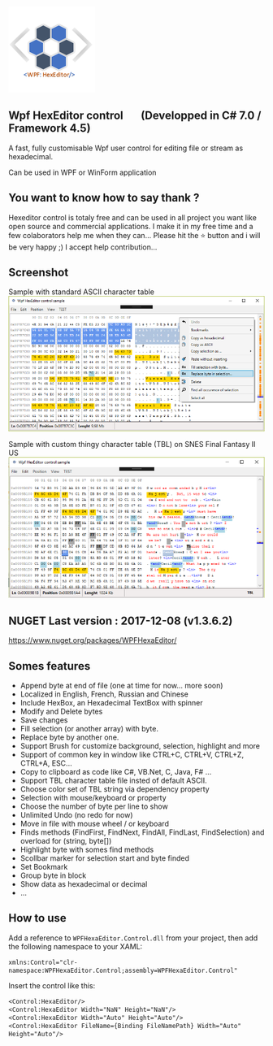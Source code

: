 ![example](Logo/Logo.png?raw=true)

## Wpf HexEditor control       (Developped in C# 7.0 / Framework 4.5)
A fast, fully customisable Wpf user control for editing file or stream as hexadecimal. 

Can be used in WPF or WinForm application

## You want to know how to say thank ?

Hexeditor control is totaly free and can be used in all project you want like open source and commercial applications. I make it in my free time and a few colaborators help me when they can... Please hit the ⭐️ button and i will be very happy ;) I accept help contribution...

## Screenshot

Sample with standard ASCII character table
![example](Sample11-NOTBL.png?raw=true)

Sample with custom thingy character table (TBL) on SNES Final Fantasy II US
![example](Sample9-TBL.png?raw=true)

## NUGET  Last version : 2017-12-08 (v1.3.6.2)
https://www.nuget.org/packages/WPFHexaEditor/

## Somes features
- Append byte at end of file (one at time for now... more soon)
- Localized in English, French, Russian and Chinese
- Include HexBox, an Hexadecimal TextBox with spinner
- Modify and Delete bytes
- Save changes
- Fill selection (or another array) with byte.
- Replace byte by another one.
- Support Brush for customize background, selection, highlight and more 
- Support of common key in window like CTRL+C, CTRL+V, CTRL+Z, CTRL+A, ESC...
- Copy to clipboard as code like C#, VB.Net, C, Java, F# ... 
- Support TBL character table file insted of default ASCII.
- Choose color set of TBL string via dependency property
- Selection with mouse/keyboard or property
- Choose the number of byte per line to show 
- Unlimited Undo (no redo for now)
- Move in file with mouse wheel / or keyboard
- Finds methods (FindFirst, FindNext, FindAll, FindLast, FindSelection) and overload for (string, byte[])
- Highlight byte with somes find methods
- Scollbar marker for selection start and byte finded
- Set Bookmark
- Group byte in block 
- Show data as hexadecimal or decimal
- ...

## How to use
Add a reference to `WPFHexaEditor.Control.dll` from your project, then add the following namespace to your XAML:

```xaml
xmlns:Control="clr-namespace:WPFHexaEditor.Control;assembly=WPFHexaEditor.Control"
```

Insert the control like this:

```xaml
<Control:HexaEditor/>
<Control:HexaEditor Width="NaN" Height="NaN"/>
<Control:HexaEditor Width="Auto" Height="Auto"/>
<Control:HexaEditor FileName={Binding FileNamePath} Width="Auto" Height="Auto"/>
```
